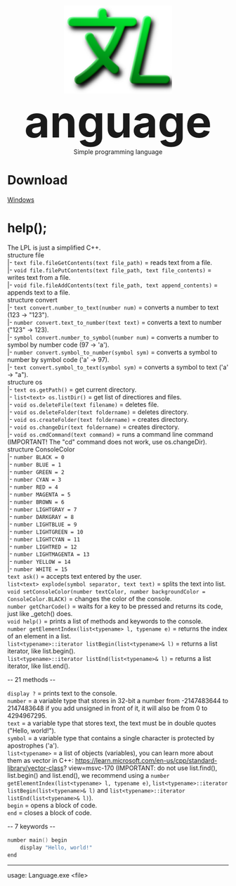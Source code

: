 <p align="center">
  <img src="Language_logo.png" height="200"></img><b style="font-size:100px">anguage</b><br />
  Simple programming language
</p>

# Download
[Windows](https://github.com/NikkyHika/Programming-Language-Language/releases/tag/v1.0.4)

# help();
The LPL is just a simplified C++.  
structure file  
|-   `text file.fileGetContents(text file_path)` = reads text from a file.  
|-   `void file.filePutContents(text file_path, text file_contents)` = writes text from a file.  
|-   `void file.fileAddContents(text file_path, text append_contents)` = appends text to a file.  
structure convert  
|-   `text convert.number_to_text(number num)` = converts a number to text (123 -> "123").  
|-   `number convert.text_to_number(text text)` = converts a text to number ("123" -> 123).  
|-   `symbol convert.number_to_symbol(number num)` = converts a number to symbol by number code (97 -> 'a').  
|-   `number convert.symbol_to_number(symbol sym)` = converts a symbol to number by symbol code ('a' -> 97).  
|-   `text convert.symbol_to_text(symbol sym)` = converts a symbol to text ('a' -> "a").  
structure os  
|-   `text os.getPath()` = get current directory.  
|-   `list<text> os.listDir()` = get list of directiores and files.  
|-   `void os.deleteFile(text filename)` = deletes file.  
|-   `void os.deleteFolder(text foldername)` = deletes directory.  
|-   `void os.createFolder(text foldername)` = creates directory.  
|-   `void os.changeDir(text foldername)` = creates directory.  
|-   `void os.cmdCommand(text command)` = runs a command line command (IMPORTANT! The "cd" command does not work, use os.changeDir).  
structure ConsoleColor  
|-   `number BLACK = 0`  
|-   `number BLUE = 1`  
|-   `number GREEN = 2`  
|-   `number CYAN = 3`  
|-   `number RED = 4`  
|-   `number MAGENTA = 5`  
|-   `number BROWN = 6`  
|-   `number LIGHTGRAY = 7`  
|-   `number DARKGRAY = 8`  
|-   `number LIGHTBLUE = 9`  
|-   `number LIGHTGREEN = 10`  
|-   `number LIGHTCYAN = 11`  
|-   `number LIGHTRED = 12`  
|-   `number LIGHTMAGENTA = 13`  
|-   `number YELLOW = 14`  
|-   `number WHITE = 15`  
`text ask()` = accepts text entered by the user.  
`list<text> explode(symbol separator, text text)` = splits the text into list<text>.  
`void setConsoleColor(number textColor, number backgroundColor = ConsoleColor.BLACK)` = changes the color of the console.  
`number getCharCode()` = waits for a key to be pressed and returns its code, just like _getch() does.  
`void help()` = prints a list of methods and keywords to the console.  
`number getElementIndex(list<typename> l, typename e)` = returns the index of an element in a list.  
`list<typename>::iterator listBegin(list<typename>& l)` = returns a list iterator, like list<typename>.begin().  
`list<typename>::iterator listEnd(list<typename>& l)` = returns a list iterator, like list<typename>.end().  
  
-- 21 methods --  
  
`display ?` = prints text to the console.  
`number` = a variable type that stores in 32-bit a number from -2147483644 to 2147483648 if you add unsigned in front of it, it will also be from 0 to 4294967295.  
`text` = a variable type that stores text, the text must be in double quotes ("Hello, world!").  
`symbol` = a variable type that contains a single character is protected by apostrophes ('a').  
`list<typename>` = a list of objects (variables), you can learn more about them as vector in C++: https://learn.microsoft.com/en-us/cpp/standard-library/vector-class?  view=msvc-170 (IMPORTANT: do not use list<typename>.find(), list<typename>.begin() and list<typename>.end(), we recommend using a `number getElementIndex(list<typename> l, typename e)`, `list<typename>::iterator listBegin(list<typename>& l)` and `list<typename>::iterator listEnd(list<typename>& l)`).  
`begin` = opens a block of code.  
`end` = closes a block of code.  
  
-- 7 keywords --  
```cpp
number main() begin
	display "Hello, world!"
end
```

-----------------------------------------------------------------------------------

usage: Language.exe \<file\>
